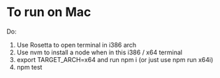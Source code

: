 # To run on Mac

Do:

1. Use Rosetta to open terminal in i386 arch
2. Use nvm to install a node when in this i386 / x64 terminal
3. export TARGET_ARCH=x64 and run npm i (or just use npm run x64i)
4. npm test
